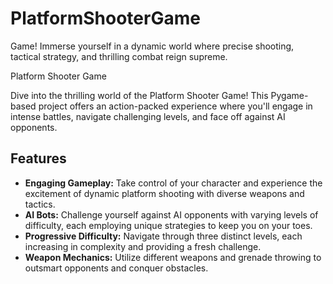 # PlatformShooterGame
Game! Immerse yourself in a dynamic world where precise shooting, tactical strategy, and thrilling combat reign supreme. 

Platform Shooter Game

Dive into the thrilling world of the Platform Shooter Game! This Pygame-based project offers an action-packed experience where you'll engage in intense battles, navigate challenging levels, and face off against AI opponents.

## Features

- **Engaging Gameplay:** Take control of your character and experience the excitement of dynamic platform shooting with diverse weapons and tactics.
- **AI Bots:** Challenge yourself against AI opponents with varying levels of difficulty, each employing unique strategies to keep you on your toes.
- **Progressive Difficulty:** Navigate through three distinct levels, each increasing in complexity and providing a fresh challenge.
- **Weapon Mechanics:** Utilize different weapons and grenade throwing to outsmart opponents and conquer obstacles.
